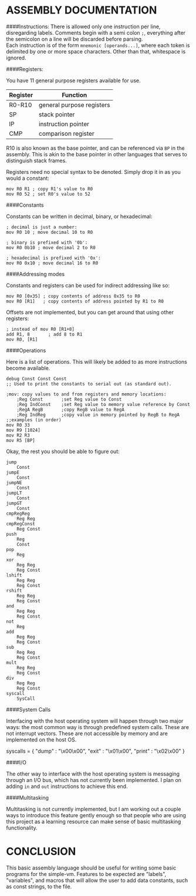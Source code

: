 ASSEMBLY DOCUMENTATION
======================

####Instructions:
There is allowed only one instruction per line, disregarding labels. Comments
begin with a semi colon `;`, everything after the semicolon on a line will be
discarded before parsing.  
Each instruction is of the form `mnemonic [operands...]`, where each token is
delimited by one or more space characters. Other than that, whitespace is
ignored.

####Registers:

You have 11 general purpose registers available for use.  

| Register   | Function                   |
| -----------| -------------------------- |
| R0-R10     | general purpose registers  |
| SP         | stack pointer              |
| IP         | instruction pointer        |
| CMP        | comparison register        |

R10 is also known as the base pointer, and can be referenced via `BP` in the
assembly. This is akin to the base pointer in other languages that serves to
distinguish stack frames.

Registers need no special syntax to be denoted. Simply drop it in as you would
a constant:

    mov R0 R1 ; copy R1's value to R0
    mov R0 52 ; set R0's value to 52

####Constants

Constants can be written in decimal, binary, or hexadecimal:

    ; decimal is just a number:
    mov R0 10 ; move decimal 10 to R0

    ; binary is prefixed with '0b':
    mov R0 0b10 ; move decimal 2 to R0

    ; hexadecimal is prefixed with '0x':
    mov R0 0x10 ; move decimal 16 to R0

####Addressing modes

Constants and registers can be used for indirect addressing like so:

    mov R0 [0x35] ; copy contents of address 0x35 to R0
    mov R0 [R1]   ; copy contents of address pointed by R1 to R0

Offsets are not implemented, but you can get around that using other registers:

    ; instead of mov R0 [R1+8]
    add R1, 8       ; add 8 to R1
    mov R0, [R1] 

####Operations

Here is a list of operations. This will likely be added to as more instructions
become available.

    debug Const Const Const
    ;; Used to print the constants to serial out (as standard out).

    ;mov: copy values to and from registers and memory locations:
        ;Reg Const       ;set Reg value to Const
        ;Reg IndConst    ;set Reg value to memory value reference by Const
        ;RegA RegB       ;copy RegB value to RegA
        ;Reg IndReg      ;copy value in memory pointed by RegB to RegA
    ;;examples (in order)
    mov R0 33
    mov R9 [1024]
    mov R2 R3
    mov R5 [BP]

Okay, the rest you should be able to figure out:

    jump 
        Const 
    jumpE 
        Const 
    jumpNE 
        Const 
    jumpLT 
        Const 
    jumpGT 
        Const 
    cmpRegReg 
        Reg Reg 
    cmpRegConst 
        Reg Const 
    push 
        Reg 
        Const 
    pop 
        Reg 
    xor 
        Reg Reg 
        Reg Const 
    lshift 
        Reg Reg 
        Reg Const 
    rshift 
        Reg Reg 
        Reg Const 
    and 
        Reg Reg 
        Reg Const 
    not 
        Reg 
    add 
        Reg Reg 
        Reg Const 
    sub 
        Reg Reg 
        Reg Const 
    mult 
        Reg Reg 
        Reg Const 
    div 
        Reg Reg 
        Reg Const 
    syscall 
        SysCall 


####System Calls

Interfacing with the host operating system will happen through two major ways:
the most common way is through predefined system calls. These are not interrupt
vectors. These are not accessible by memory and are implemented on the host OS. 

syscalls = {
    "dump"  : "\x00\x00",
    "exit"  : "\x01\x00",
    "print" : "\x02\x00"
}

####I/O

The other way to interface with the host operating system is messaging through
an I/O bus, which has not currently been implemented. I plan on adding `in` and
`out` instructions to achieve this end.

####Multitasking

Multitasking is not currently implemented, but I am working out a couple ways
to introduce this feature gently enough so that people who are using this
project as a learning resource can make sense of basic multitasking
functionality.

CONCLUSION
==========

This basic assembly language should be useful for writing some basic programs
for the simple-vm. Features to be expected are "labels", "variables", and
macros that will allow the user to add data constants, such as const strings,
to the file.
